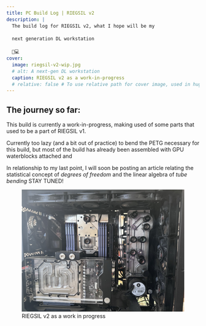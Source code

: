 ```yaml
---
title: PC Build Log | RIEGSIL v2
description: |
  The build log for RIEGSIL v2, what I hope will be my

  next generation DL workstation

  🤖💻
cover:
  image: riegsil-v2-wip.jpg
  # alt: A next-gen DL workstation
  caption: RIEGSIL v2 as a work-in-progress
  # relative: false # To use relative path for cover image, used in hugo Page-bundles
---
```


## The journey so far:

This build is currently a work-in-progress, making used of some parts that used to be a part of RIEGSIL v1.

Currently too lazy (and a bit out of practice) to bend the PETG necessary for this build, but most of the build has already been assembled with GPU waterblocks attached and  

In relationship to my last point, I will soon be posting an article relating the statistical concept of *degrees of freedom* and the linear algebra of *tube bending* STAY TUNED!

<figure>
    <img src="riegsil-v2-wip.jpg">
    <figcaption>
        RIEGSIL v2 as a work in progress
    </figcaption>
</figure>